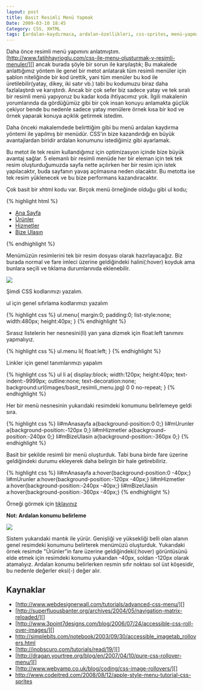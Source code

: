 ```yaml
---
layout: post
title: Basit Resimli Menü Yapmak
Date: 2009-03-10 18:45
Category: CSS, XHTML
tags: [ardalan-kaydırmaca, ardalan-özellikleri, css-sprites, menü-yapmak, resimli-menü]
---
```


Daha önce resimli menü yapımını anlatmıştım.
[http://www.fatihhayrioglu.com/css-ile-menu-olusturmak-v-resimli-menuler/][]
ancak burada şöyle bir sorun ile karşılaştık; Bu makalede anlattığımız
yöntem ile genel bir metot anlatarak tüm resimli menüler için şablon
niteliğinde bir kod ürettik, yani tüm menüler bu kod ile
üretilebilir(yatay, dikey, iki satır vb.) tabi bu kodumuzu biraz daha
fazlalaştırdı ve karıştırdı. Ancak bir çok sefer biz sadece yatay ve tek
sıralı bir resimli menü yapıyoruz bu kadar koda ihtiyacımız yok. İlgili
makalenin yorumlarında da gördüğümüz gibi bir çok insan konuyu anlamakta
güçlük çekiyor bende bu nedenle sadece yatay menülere örnek kısa bir kod
ve örnek yaparak konuya açıklık getirmek istedim.

Daha önceki makalemdede belirttiğim gibi bu menü ardalan kaydırma
yöntemi ile yapılmış bir menüdür. CSS'in bize kazandırdığı en büyük
avantajlardan biridir ardalan konumunu istediğimiz gibi ayarlamak.

Bu metot ile tek resim kullandığımız için optimizasyon içinde bize büyük
avantaj sağlar. 5 elemanlı bir resimli menüde her bir eleman için tek
tek resim oluşturduğumuzda sayfa nette açılırken her bir resim için
istek yapılacaktır, buda sayfanın yavaş açılmasına neden olacaktır. Bu
metotta ise tek resim yüklenecek ve bu bize performans kazandıracaktır.

Çok basit bir xhtml kodu var. Birçok menü örneğinde olduğu gibi ul kodu;

{% highlight html %}
<ul class="menu">
    <li id="mAnasayfa"><a href="#">Ana Sayfa</a></li>
    <li id="mUrunler"><a href="#">Ürünler</a></li>
    <li id="mHizmetler"><a href="#">Hizmetler</a></li>
    <li id="mBizeUlasin"><a href="#">Bize Ulaşın</a></li>
</ul>
{% endhighlight %}


Menümüzün resimlerini tek bir resim dosyası olarak hazırlayacağız. Biz
burada normal ve fare imleci üzerine geldiğindeki halini(:hover) koyduk
ama bunlara seçili ve tıklama durumlarınıda eklenebilir.

![][100]

Şimdi CSS kodlarımızı yazalım.

ul için genel sıfırlama kodlarımızı yazalım

{% highlight css %}
ul.menu{
    margin:0;
    padding:0;
    list-style:none;
    width:480px;
    height:40px;
}
{% endhighlight %}

Sırasız listelerin her nesnesini(li) yan yana dizmek için float:left
tanımını yapmalıyız.

{% highlight css %}
ul.menu li{
    float:left;
}
{% endhighlight %}

Linkler için genel tanımlarımızı yapalım

{% highlight css %}
ul li a{
    display:block;
    width:120px;
    height:40px;
    text-indent:-9999px;
    outline:none;
    text-decoration:none;
    background:url(images/basit_resimli_menu.jpg) 0 0 no-repeat;
}
{% endhighlight %}


Her bir menü nesnesinin yukarıdaki resimdeki konumunu belirlemeye geldi
sıra.

{% highlight css %}
li#mAnasayfa a{background-position:0 0;}
li#mUrunler a{background-position:-120px 0;}
li#mHizmetler a{background-position:-240px 0;}
li#mBizeUlasin a{background-position:-360px 0;}
{% endhighlight %}

Basit bir şekilde resimli bir menü oluşturduk. Tabi buna birde fare
üzerine geldiğindeki durumu ekleyerek daha belirgin bir hale
getirebiliriz.

{% highlight css %}
li#mAnasayfa a:hover{background-position:0 -40px;}
li#mUrunler a:hover{background-position:-120px -40px;}
li#mHizmetler a:hover{background-position:-240px -40px;}
li#mBizeUlasin a:hover{background-position:-360px -40px;}
{% endhighlight %}

Örneği görmek için [tıklayınız][]

**Not: Ardalan konumu belirleme**

![][1]

Sistem yukarıdaki mantık ile yürür. Genişliği ve yüksekliği belli olan
alanın genel resimdeki konumunu belirterek menümüzü oluşturduk.
Yukarıdaki örnek resimde "Ürünler"in fare üzerine geldiğindeki(:hover)
görüntüsünü elde etmek için resimdeki konumu yukarıdan -40px, soldan
-120px olarak atamalıyız. Ardalan konumu belirlerken resmin sıfır
noktası sol üst köşesidir, bu nedenle değerler eksi(-) değer alır.

## Kaynaklar


-   [http://www.webdesignerwall.com/tutorials/advanced-css-menu/][]
-   [http://superfluousbanter.org/archives/2004/05/navigation-matrix-reloaded/][]
-   [http://www.3point7designs.com/blog/2006/07/24/accessible-css-roll-over-images/][]
-   http://simplebits.com/notebook/2003/09/30/accessible_imagetab_rollovers.html
-   [http://inobscuro.com/tutorials/read/19/][]
-   [http://dragan.yourtree.org/blog/en/2007/04/10/pure-css-rollover-menu/][]
-   [http://www.webvamp.co.uk/blog/coding/css-image-rollovers/][]
-   http://www.codeitred.com/2008/08/12/apple-style-menu-tutorial-css-sprites


  [http://www.fatihhayrioglu.com/css-ile-menu-olusturmak-v-resimli-menuler/]: http://www.fatihhayrioglu.com/css-ile-menu-olusturmak-v-resimli-menuler/
  [100]: /images/basit_resimli_menu.jpg
  [tıklayınız]: /dokumanlar/basit_resimli_menu.html
  [1]: /images/basit_resimli_menu_ardkaydi.jpg
  [http://www.webdesignerwall.com/tutorials/advanced-css-menu/]: http://www.webdesignerwall.com/tutorials/advanced-css-menu/
  [http://superfluousbanter.org/archives/2004/05/navigation-matrix-reloaded/]: http://superfluousbanter.org/archives/2004/05/navigation-matrix-reloaded/
  [http://www.3point7designs.com/blog/2006/07/24/accessible-css-roll-over-images/]: http://www.3point7designs.com/blog/2006/07/24/accessible-css-roll-over-images/
  [http://inobscuro.com/tutorials/read/19/]: http://inobscuro.com/tutorials/read/19/
  [http://dragan.yourtree.org/blog/en/2007/04/10/pure-css-rollover-menu/]: http://dragan.yourtree.org/blog/en/2007/04/10/pure-css-rollover-menu/
  [http://www.webvamp.co.uk/blog/coding/css-image-rollovers/]: http://www.webvamp.co.uk/blog/coding/css-image-rollovers/